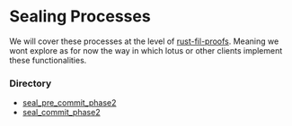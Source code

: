 # Sealing Processes

We will cover these processes at the level of [rust-fil-proofs](https://github.com/filecoin-project/rust-fil-proofs). Meaning we wont explore as for now the way in which lotus or other clients implement these functionalities.

### Directory
- [seal_pre_commit_phase2](https://github.com/ingonyama-zk/filecoin-overview/blob/main/SealingProcesses/PreCommit2.md)
- [seal_commit_phase2](https://github.com/ingonyama-zk/filecoin-overview/blob/main/SealingProcesses/Commit2.md)
